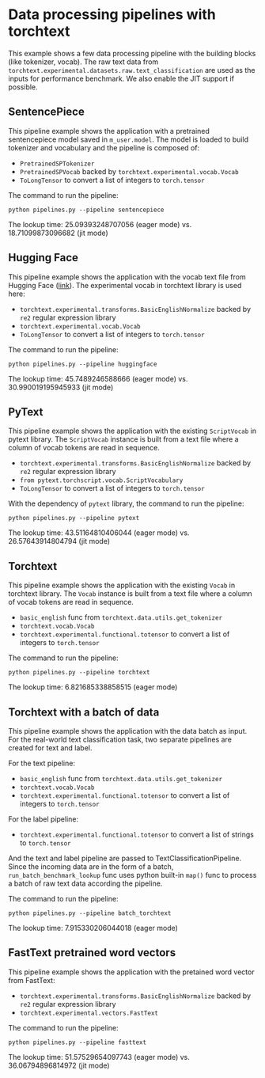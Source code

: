 # Data processing pipelines with torchtext

This example shows a few data processing pipeline with the building blocks (like tokenizer, vocab). The raw text data from `torchtext.experimental.datasets.raw.text_classification` are used as the inputs for performance benchmark. We also enable the JIT support if possible.


## SentencePiece 

This pipeline example shows the application with a pretrained sentencepiece model saved in `m_user.model`. The model is loaded to build tokenizer and vocabulary and the pipeline is composed of:

* `PretrainedSPTokenizer`
* `PretrainedSPVocab` backed by `torchtext.experimental.vocab.Vocab`
* `ToLongTensor` to convert a list of integers to `torch.tensor`

The command to run the pipeline:

    python pipelines.py --pipeline sentencepiece

The lookup time: 25.09393248707056 (eager mode) vs. 18.71099873096682 (jit mode)


## Hugging Face 

This pipeline example shows the application with the vocab text file from Hugging Face ([link](https://s3.amazonaws.com/models.huggingface.co/bert/bert-base-uncased-vocab.txt)). The experimental vocab in torchtext library is used here:

* `torchtext.experimental.transforms.BasicEnglishNormalize` backed by `re2` regular expression library
* `torchtext.experimental.vocab.Vocab`
* `ToLongTensor` to convert a list of integers to `torch.tensor`

The command to run the pipeline:

    python pipelines.py --pipeline huggingface 

The lookup time: 45.7489246588666 (eager mode) vs. 30.990019195945933 (jit mode)


## PyText 

This pipeline example shows the application with the existing `ScriptVocab` in pytext library. The `ScriptVocab` instance is built from a text file where a column of vocab tokens are read in sequence.

* `torchtext.experimental.transforms.BasicEnglishNormalize` backed by `re2` regular expression library
* `from pytext.torchscript.vocab.ScriptVocabulary`
* `ToLongTensor` to convert a list of integers to `torch.tensor`

With the dependency of `pytext` library, the command to run the pipeline:

    python pipelines.py --pipeline pytext

The lookup time: 43.51164810406044 (eager mode) vs. 26.57643914804794 (jit mode)


## Torchtext

This pipeline example shows the application with the existing `Vocab` in torchtext library. The `Vocab` instance is built from a text file where a column of vocab tokens are read in sequence.

* `basic_english` func from `torchtext.data.utils.get_tokenizer`
* `torchtext.vocab.Vocab`
* `torchtext.experimental.functional.totensor` to convert a list of integers to `torch.tensor`

The command to run the pipeline:

    python pipelines.py --pipeline torchtext

The lookup time: 6.821685338858515 (eager mode)


## Torchtext with a batch of data

This pipeline example shows the application with the data batch as input. For the real-world text classification task, two separate pipelines are created for text and label.

For the text pipeline:

* `basic_english` func from `torchtext.data.utils.get_tokenizer`
* `torchtext.vocab.Vocab`
* `torchtext.experimental.functional.totensor` to convert a list of integers to `torch.tensor`

For the label pipeline:

* `torchtext.experimental.functional.totensor` to convert a list of strings to `torch.tensor`

And the text and label pipeline are passed to TextClassificationPipeline. Since the incoming data are in the form of a batch, `run_batch_benchmark_lookup` func uses python built-in `map()` func to process a batch of raw text data according the pipeline.

The command to run the pipeline:

    python pipelines.py --pipeline batch_torchtext

The lookup time: 7.915330206044018 (eager mode)


## FastText pretrained word vectors 

This pipeline example shows the application with the pretained word vector from FastText:

* `torchtext.experimental.transforms.BasicEnglishNormalize` backed by `re2` regular expression library
* `torchtext.experimental.vectors.FastText`

The command to run the pipeline:

    python pipelines.py --pipeline fasttext 

The lookup time: 51.57529654097743 (eager mode) vs. 36.06794896814972 (jit mode)
